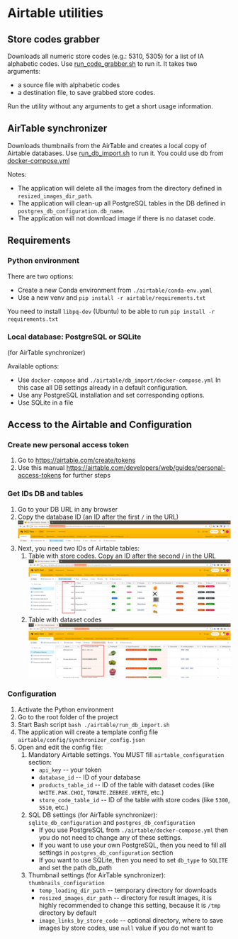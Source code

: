# Airtable utilities

## Store codes grabber
Downloads all numeric store codes (e.g.: 5310, 5305) for a list of IA alphabetic codes. 
Use [run_code_grabber.sh](./run_code_grabber.sh) to run it. It takes two arguments:
* a source file with alphabetic codes 
* a destination file, to save grabbed store codes. 

Run the utility without any arguments to get a short usage information.

## AirTable synchronizer
Downloads thumbnails from the AirTable and creates a local copy of Airtable databases.
Use [run_db_import.sh](./run_db_import.sh) to run it.
You could use db from [docker-compose.yml](./docker-compose.yml)

Notes: 
* The application will delete all the images from the directory 
  defined in `resized_images_dir_path`.
* The application will clean-up all PostgreSQL tables in the DB defined
  in `postgres_db_configuration.db_name`.
* The application will not download image if there is no dataset code.

## Requirements
### Python environment
There are two options:
* Create a new Conda environment from `./airtable/conda-env.yaml`
* Use a new venv and `pip install -r airtable/requirements.txt`

You need to install `libpq-dev` (Ubuntu) to be able to run
`pip install -r requirements.txt`

### Local database: PostgreSQL or SQLite
(for AirTable synchronizer)

Available options:
* Use `docker-compose` and `./airtable/db_import/docker-compose.yml`
In this case all DB settings already in a default configuration.
* Use any PostgreSQL installation and set corresponding options. 
* Use SQLite in a file


## Access to the Airtable and Configuration 
### Create new personal access token
1. Go to https://airtable.com/create/tokens
2. Use this manual https://airtable.com/developers/web/guides/personal-access-tokens 
for further steps

### Get IDs DB and tables
1. Go to your DB URL in any browser
2. Copy the database ID (an ID after the first `/` in the URL)
![img.png](./docs/db_id.png)
3. Next, you need two IDs of Airtable tables: 
   1. Table with store codes. Copy an ID after the second / in the URL
    ![store_codes_table.png](./docs/store_codes_table.png)
   2. Table with dataset codes
    ![dataset_codes_table.png](./docs/dataset_codes_table.png)

### Configuration
1. Activate the Python environment
2. Go to the root folder of the project
3. Start Bash script `bash ./airtable/run_db_import.sh`
4. The application will create a template config file 
  `airtable/config/synchronizer_config.json`
5. Open and edit the config file:
   1. Mandatory Airtable settings. You MUST fill `airtable_configuration` section:
      * `api_key` -- your token
      * `database_id` -- ID of your database
      * `products_table_id` -- ID of the table with dataset codes
        (like `WHITE.PAK.CHOI`, `TOMATE.ZEBREE.VERTE`, etc.)
      * `store_code_table_id` -- ID of the table with store codes 
        (like `5300`, `5510`, etc.)
   2. SQL DB settings (for AirTable synchronizer): 
      `sqlite_db_configuration` and `postgres_db_configuration`
      * If you use PostgreSQL from `./airtable/docker-compose.yml`
        then you do not need to change any of these settings.
      * If you want to use your own PostgreSQL, then you need to fill all settings
        in `postgres_db_configuration` section
      * If you want to use SQLite, then you need to set `db_type` to `SQLITE`
        and set the path db_path
   3. Thumbnail settings (for AirTable synchronizer): `thumbnails_configuration`
      * `temp_loading_dir_path` -- temporary directory for downloads
      * `resized_images_dir_path` -- directory for result images, 
        it is highly recommended to change this setting,
        because it is `/tmp` directory by default
      * `image_links_by_store_code` -- optional directory,
        where to save images by store codes,
        use `null` value if you do not want to
